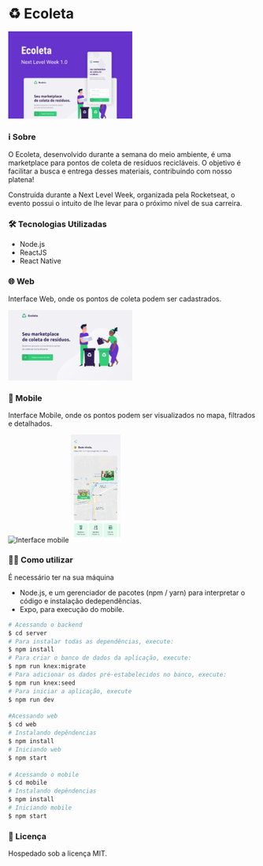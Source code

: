 # ♻ Ecoleta

<img src=".github/Ecoleta.png" alt="Ecoleta" width="50%" height="50%" />

### ℹ Sobre
O Ecoleta, desenvolvido durante a semana do meio ambiente, é uma marketplace para pontos de coleta de resíduos recicláveis. O objetivo é facilitar a busca e entrega desses materiais, contribuindo com nosso platena!

Construída durante a Next Level Week, organizada pela Rocketseat, o evento possui o intuito de lhe levar para o próximo nível de sua carreira.

### 🛠 Tecnologias Utilizadas
- Node.js
- ReactJS
- React Native

### 🌐 Web
Interface Web, onde os pontos de coleta podem ser cadastrados.

<img src=".github/Web-Home.png" alt="Interface web" width="50%" height="50%" /> 

### 📱 Mobile
Interface Mobile, onde os pontos podem ser visualizados no mapa, filtrados e detalhados.
<div align="left">
    <img src=".github/Mobile-Início.png" alt="Interface mobile" width="20%" height="20%" />
    <img src=".github/Mobile-Home.png" alt="Interface mobile" width="20%" height="20%" />
</div>

### 👨‍💻 Como utilizar
É necessário ter na sua máquina
- Node.js, e um gerenciador de pacotes (npm / yarn) para interpretar o código e instalação dedependências.
- Expo, para execução do mobile.

```sh
# Acessando o backend
$ cd server
# Para instalar todas as dependências, execute:
$ npm install
# Para criar o banco de dados da aplicação, execute:
$ npm run knex:migrate
# Para adicionar os dados pré-estabelecidos no banco, execute:
$ npm run knex:seed
# Para iniciar a aplicação, execute
$ npm run dev

#Acessando web
$ cd web
# Instalando depêndencias
$ npm install
# Iniciando web
$ npm start

# Acessando o mobile
$ cd mobile
# Instalando depêndencias
$ npm install
# Iniciando mobile
$ npm start
```

### 📄 Licença
Hospedado sob a licença MIT.
